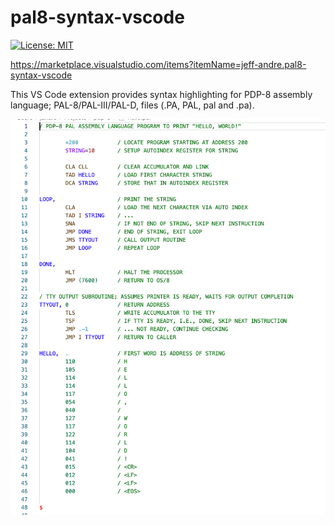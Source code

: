 # pal8-syntax-vscode

[![License: MIT](https://img.shields.io/badge/License-MIT-yellow.svg)](https://opensource.org/licenses/MIT)

https://marketplace.visualstudio.com/items?itemName=jeff-andre.pal8-syntax-vscode

This VS Code extension provides syntax highlighting for PDP-8 assembly language;
PAL-8/PAL-III/PAL-D, files (.PA, PAL, pal and .pa).

![](sample.png)
